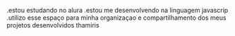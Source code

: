 .estou estudando no alura
.estou me desenvolvendo na linguagem javascrip
.utilizo esse espaço para minha organizaçao  e compartilhamento dos meus projetos desenvolvidos
thamiris
